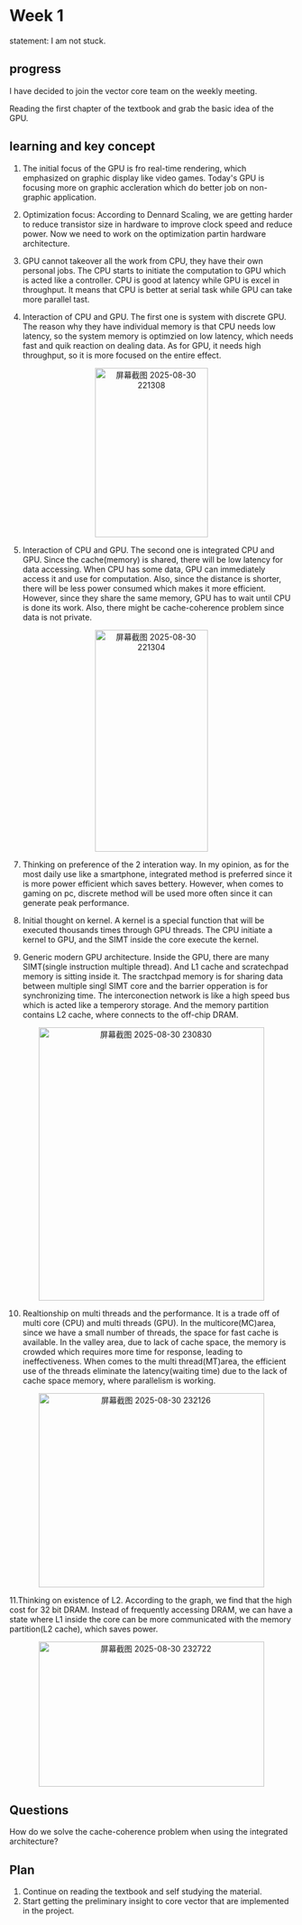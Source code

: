 # Week 1
statement: I am not stuck.

## progress
I have decided to join the vector core team on the weekly meeting.

Reading the first chapter of the textbook and grab the basic idea of the GPU.

## learning and key concept

1. The initial focus of the GPU is fro real-time rendering, which emphasized on graphic display like video games. Today's GPU is focusing more on graphic accleration which do better job on non-graphic application.

2. Optimization focus: According to Dennard Scaling, we are getting harder to reduce transistor size in hardware to improve clock speed and reduce power. Now we need to work on the optimization partin hardware architecture.

3. GPU cannot takeover all the work from CPU, they have their own personal jobs. The CPU starts to initiate the computation to GPU which is acted like a controller. CPU is good at latency while GPU is excel in throughput. It means that CPU is better at serial task while GPU can take more parallel tast.  

4. Interaction of CPU and GPU. The first one is system with discrete GPU. The reason why they have individual memory is that CPU needs low latency, so the system memory is optimzied on low latency, which needs fast and quik reaction on dealing data. As for GPU, it needs high throughput, so it is more focused on the entire effect.
<div align="center">
<img width="200" height="300" alt="屏幕截图 2025-08-30 221308" src="https://github.com/user-attachments/assets/3c715cec-646e-4e51-b79f-df9b78023284" />
</div>

5. Interaction of CPU and GPU. The second one is integrated CPU and GPU. Since the cache(memory) is shared, there will be low latency for data accessing. When CPU has some data, GPU can immediately access it and use for computation. Also, since the distance is shorter, there will be less power consumed which makes it more efficient. However, since they share the same memory, GPU has to wait until CPU is done its work. Also, there might be cache-coherence problem since data is not private.
<div align="center">
<img width="200" height="393" alt="屏幕截图 2025-08-30 221304" src="https://github.com/user-attachments/assets/d7a9474d-dea2-437f-b8ff-e975e2343436" />
</div>

7. Thinking on preference of the 2 interation way. In my opinion, as for the most daily use like a smartphone, integrated method is preferred since it is more power efficient which saves bettery. However, when comes to gaming on pc, discrete method will be used more often since it can generate peak performance.    

8. Initial thought on kernel. A kernel is a special function that will be executed thousands times through GPU threads. The CPU initiate a kernel to GPU, and the SIMT inside the core execute the kernel.

9. Generic modern GPU architecture. Inside the GPU, there are many SIMT(single instruction multiple thread). And L1 cache and scratechpad memory is sitting inside it. The sractchpad memory is for sharing data between multiple singl SIMT core and the barrier opperation is for synchronizing time. The interconection network is like a high speed bus which is acted like a temperory storage. And the memory partition contains L2 cache, where connects to the off-chip DRAM.
<div align="center">
<img width="400" height="484" alt="屏幕截图 2025-08-30 230830" src="https://github.com/user-attachments/assets/a5327058-846a-4118-a405-2c714cdefeca" />
</div>

10. Realtionship on multi threads and the performance. It is a trade off of multi core (CPU) and multi threads (GPU). In the multicore(MC)area, since we have a small number of threads, the space for fast cache is available. In the valley area, due to lack of cache space, the memory is crowded which requires more time for response, leading to ineffectiveness. When comes to the multi thread(MT)area, the efficient use of the threads eliminate the latency(waiting time) due to the lack of cache space memory, where parallelism is working.
<div align="center">
<img width="400" height="344" alt="屏幕截图 2025-08-30 232126" src="https://github.com/user-attachments/assets/776538ea-a4da-45f0-8627-4033d04982a4" />
</div>

11.Thinking on existence of L2. According to the graph, we find that the high cost for 32 bit DRAM. Instead of frequently accessing DRAM, we can have a state where L1 inside the core can be more communicated with the memory partition(L2 cache), which saves power.
<div align="center">
<img width="400" height="257" alt="屏幕截图 2025-08-30 232722" src="https://github.com/user-attachments/assets/5435418a-d5e6-4ffd-8384-2039a2555096" />
</div>

## Questions
How do we solve the cache-coherence problem when using the integrated architecture?

## Plan
1. Continue on reading the textbook and self studying the material.
2. Start getting the preliminary insight to core vector that are implemented in the project. 
